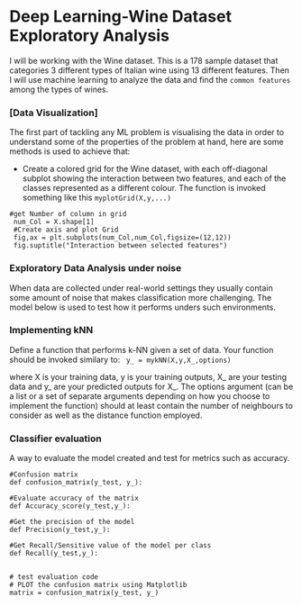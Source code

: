 # Deep Learning-Wine Dataset Exploratory Analysis
I will be working with the Wine dataset. This is a 178 sample dataset that categories 3 different types of Italian wine using 13 different features. Then I will use machine learning to analyze the data and find the `common features` among the types of wines.


### [Data Visualization]
The first part of tackling any ML problem is visualising the data in order to understand some of the properties of the problem at hand, here are some methods is used to achieve that:
- Create a colored grid for the Wine dataset, with each off-diagonal subplot showing the interaction between two features, and each of the classes represented as a different colour.
The function is invoked something like this `myplotGrid(X,y,...)`
```
#get Number of column in grid
 num_Col = X.shape[1]
 #Create axis and plot Grid
 fig,ax = plt.subplots(num_Col,num_Col,figsize=(12,12))
 fig.suptitle("Interaction between selected features")
```
### Exploratory Data Analysis under noise
When data are collected under real-world settings they usually contain some amount of noise that makes classification more challenging. The model below is used to test how it performs unders such environments.

### Implementing kNN
Define a function that performs k-NN given a set of data. Your function should be invoked similary to:
` y_ = mykNN(X,y,X_,options)`

where X is your training data, y is your training outputs, X_ are your testing data and y_ are your predicted outputs for X_. The options argument (can be a list or a set of separate arguments depending on how you choose to implement the function) should at least contain the number of neighbours to consider as well as the distance function employed.

### Classifier evaluation
A way to evaluate the model created and test for metrics such as accuracy.
```
#Confusion matrix
def confusion_matrix(y_test, y_):

#Evaluate accuracy of the matrix
def Accuracy_score(y_test,y_):

#Get the precision of the model
def Precision(y_test,y_):

#Get Recall/Sensitive value of the model per class
def Recall(y_test,y_):


# test evaluation code
# PLOT the confusion matrix using Matplotlib
matrix = confusion_matrix(y_test, y_)

```
